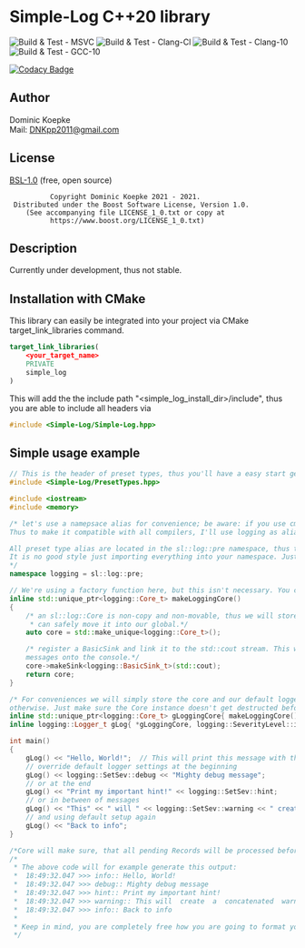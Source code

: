 # Simple-Log C++20 library
![Build & Test - MSVC](https://github.com/DNKpp/Simple-Log/workflows/Build%20&%20Test%20-%20MSVC/badge.svg)
![Build & Test - Clang-Cl](https://github.com/DNKpp/Simple-Log/workflows/Build%20&%20Test%20-%20Clang-Cl/badge.svg)
![Build & Test - Clang-10](https://github.com/DNKpp/Simple-Log/workflows/Build%20&%20Test%20-%20Clang-10/badge.svg)
![Build & Test - GCC-10](https://github.com/DNKpp/Simple-Log/workflows/Build%20&%20Test%20-%20GCC-10/badge.svg)

[![Codacy Badge](https://app.codacy.com/project/badge/Grade/55561677ef904762a567b432eb4382b9)](https://www.codacy.com/gh/DNKpp/Simple-Log/dashboard?utm_source=github.com&amp;utm_medium=referral&amp;utm_content=DNKpp/Simple-Log&amp;utm_campaign=Badge_Grade)

## Author
Dominic Koepke  
Mail: [DNKpp2011@gmail.com](mailto:dnkpp2011@gmail.com)

## License

[BSL-1.0](https://github.com/DNKpp/Simple-Log/blob/master/LICENSE_1_0.txt) (free, open source)

```text
          Copyright Dominic Koepke 2021 - 2021.
 Distributed under the Boost Software License, Version 1.0.
    (See accompanying file LICENSE_1_0.txt or copy at
          https://www.boost.org/LICENSE_1_0.txt)
```

## Description
Currently under development, thus not stable.

## Installation with CMake
This library can easily be integrated into your project via CMake target_link_libraries command.

```cmake
target_link_libraries(
	<your_target_name>
	PRIVATE
	simple_log
)
```
This will add the the include path "<simple_log_install_dir>/include", thus you are able to include all headers via

```cpp
#include <Simple-Log/Simple-Log.hpp>
```

## Simple usage example
```cpp
// This is the header of preset types, thus you'll have a easy start getting used to the library.
#include <Simple-Log/PresetTypes.hpp>

#include <iostream>
#include <memory>

/* let's use a namepsace alias for convenience; be aware: if you use cmath, msvc will bloat your global namespace with a log function declaration.
Thus to make it compatible with all compilers, I'll use logging as alias instead.

All preset type alias are located in the sl::log::pre namespace, thus they do not interfere with the actual library if you don't want them to.
It is no good style just importing everything into your namespace. Just create an namespace alias like so. This way it's very easy to make it less verbose for you.
*/
namespace logging = sl::log::pre;

// We're using a factory function here, but this isn't necessary. You could also create a plain Core instance and set it up later in main
inline std::unique_ptr<logging::Core_t> makeLoggingCore()
{
	/* an sl::log::Core is non-copy and non-movable, thus we will store it in an unique_ptr, so we
	 * can safely move it into our global.*/
	auto core = std::make_unique<logging::Core_t>();

	/* register a BasicSink and link it to the std::cout stream. This will simply print all incoming
	messages onto the console.*/
	core->makeSink<logging::BasicSink_t>(std::cout);
	return core;
}

/* For conveniences we will simply store the core and our default logger as a global. Feel free to do it
otherwise. Just make sure the Core instance doesn't get destructed before all related Logger instances.*/
inline std::unique_ptr<logging::Core_t> gLoggingCore{ makeLoggingCore() };
inline logging::Logger_t gLog{ *gLoggingCore, logging::SeverityLevel::info };

int main()
{
	gLog() << "Hello, World!";	// This will print this message with the "info" severity
	// override default logger settings at the beginning
	gLog() << logging::SetSev::debug << "Mighty debug message";
	// or at the end
	gLog() << "Print my important hint!" << logging::SetSev::hint;
	// or in between of messages
	gLog() << "This" << " will " << logging::SetSev::warning << " create " << " a " << " concatenated " << " warning " << " message";
	// and using default setup again
	gLog() << "Back to info";
}

/*Core will make sure, that all pending Records will be processed before it gets destructed.*/
/*
 * The above code will for example generate this output:
 *	18:49:32.047 >>> info:: Hello, World!
 *	18:49:32.047 >>> debug:: Mighty debug message
 *	18:49:32.047 >>> hint:: Print my important hint!
 *	18:49:32.047 >>> warning:: This will  create  a  concatenated  warning  message
 *	18:49:32.047 >>> info:: Back to info
 *
 * Keep in mind, you are completely free how you are going to format your message. This is just the default one.
 */
```
